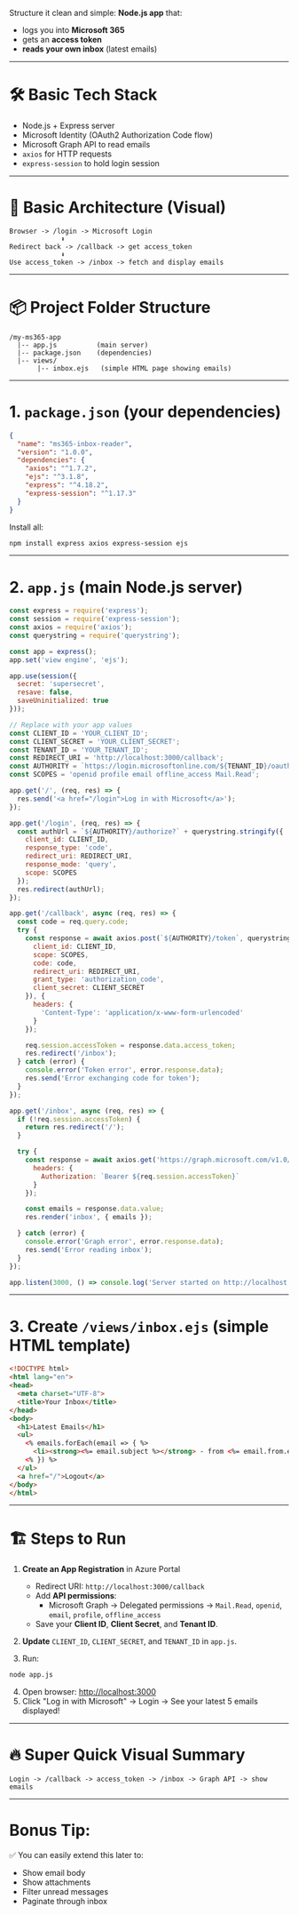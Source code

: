 Structure it clean and simple: **Node.js app** that:  

- logs you into **Microsoft 365**
- gets an **access token**
- **reads your own inbox** (latest emails)

---

# 🛠️ Basic Tech Stack

- Node.js + Express server
- Microsoft Identity (OAuth2 Authorization Code flow)
- Microsoft Graph API to read emails
- `axios` for HTTP requests
- `express-session` to hold login session

---

# 🧠 Basic Architecture (Visual)

```
Browser -> /login -> Microsoft Login
             ⬇️
Redirect back -> /callback -> get access_token
             ⬇️
Use access_token -> /inbox -> fetch and display emails
```

---

# 📦 Project Folder Structure

```
/my-ms365-app
  |-- app.js          (main server)
  |-- package.json    (dependencies)
  |-- views/
       |-- inbox.ejs   (simple HTML page showing emails)
```

---

# 1. `package.json` (your dependencies)

```json
{
  "name": "ms365-inbox-reader",
  "version": "1.0.0",
  "dependencies": {
    "axios": "^1.7.2",
    "ejs": "^3.1.8",
    "express": "^4.18.2",
    "express-session": "^1.17.3"
  }
}
```

Install all:

```bash
npm install express axios express-session ejs
```

---

# 2. `app.js` (main Node.js server)

```javascript
const express = require('express');
const session = require('express-session');
const axios = require('axios');
const querystring = require('querystring');

const app = express();
app.set('view engine', 'ejs');

app.use(session({
  secret: 'supersecret',
  resave: false,
  saveUninitialized: true
}));

// Replace with your app values
const CLIENT_ID = 'YOUR_CLIENT_ID';
const CLIENT_SECRET = 'YOUR_CLIENT_SECRET';
const TENANT_ID = 'YOUR_TENANT_ID';
const REDIRECT_URI = 'http://localhost:3000/callback';
const AUTHORITY = `https://login.microsoftonline.com/${TENANT_ID}/oauth2/v2.0`;
const SCOPES = 'openid profile email offline_access Mail.Read';

app.get('/', (req, res) => {
  res.send('<a href="/login">Log in with Microsoft</a>');
});

app.get('/login', (req, res) => {
  const authUrl = `${AUTHORITY}/authorize?` + querystring.stringify({
    client_id: CLIENT_ID,
    response_type: 'code',
    redirect_uri: REDIRECT_URI,
    response_mode: 'query',
    scope: SCOPES
  });
  res.redirect(authUrl);
});

app.get('/callback', async (req, res) => {
  const code = req.query.code;
  try {
    const response = await axios.post(`${AUTHORITY}/token`, querystring.stringify({
      client_id: CLIENT_ID,
      scope: SCOPES,
      code: code,
      redirect_uri: REDIRECT_URI,
      grant_type: 'authorization_code',
      client_secret: CLIENT_SECRET
    }), {
      headers: {
        'Content-Type': 'application/x-www-form-urlencoded'
      }
    });

    req.session.accessToken = response.data.access_token;
    res.redirect('/inbox');
  } catch (error) {
    console.error('Token error', error.response.data);
    res.send('Error exchanging code for token');
  }
});

app.get('/inbox', async (req, res) => {
  if (!req.session.accessToken) {
    return res.redirect('/');
  }

  try {
    const response = await axios.get('https://graph.microsoft.com/v1.0/me/messages?$top=5', {
      headers: {
        Authorization: `Bearer ${req.session.accessToken}`
      }
    });

    const emails = response.data.value;
    res.render('inbox', { emails });

  } catch (error) {
    console.error('Graph error', error.response.data);
    res.send('Error reading inbox');
  }
});

app.listen(3000, () => console.log('Server started on http://localhost:3000'));
```

---

# 3. Create `/views/inbox.ejs` (simple HTML template)

```html
<!DOCTYPE html>
<html lang="en">
<head>
  <meta charset="UTF-8">
  <title>Your Inbox</title>
</head>
<body>
  <h1>Latest Emails</h1>
  <ul>
    <% emails.forEach(email => { %>
      <li><strong><%= email.subject %></strong> - from <%= email.from.emailAddress.name %></li>
    <% }) %>
  </ul>
  <a href="/">Logout</a>
</body>
</html>
```

---

# 🏗️ Steps to Run

1. **Create an App Registration** in Azure Portal
   - Redirect URI: `http://localhost:3000/callback`
   - Add **API permissions**:  
     - Microsoft Graph → Delegated permissions → `Mail.Read`, `openid`, `email`, `profile`, `offline_access`
   - Save your **Client ID**, **Client Secret**, and **Tenant ID**.

2. **Update** `CLIENT_ID`, `CLIENT_SECRET`, and `TENANT_ID` in `app.js`.

3. Run:

```bash
node app.js
```

4. Open browser: [http://localhost:3000](http://localhost:3000)
5. Click "Log in with Microsoft" → Login → See your latest 5 emails displayed!

---

# 🔥 Super Quick Visual Summary

```
Login -> /callback -> access_token -> /inbox -> Graph API -> show emails
```

---

# Bonus Tip:

✅ You can easily extend this later to:  
- Show email body
- Show attachments
- Filter unread messages
- Paginate through inbox
